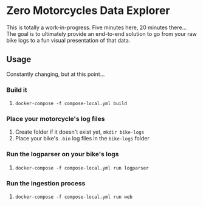 # Zero Motorcycles Data Explorer

This is totally a work-in-progress. Five minutes here, 20 minutes there... The goal
is to ultimately provide an end-to-end solution to go from your raw bike logs
to a fun visual presentation of that data.

## Usage

Constantly changing, but at this point...

### Build it
1. `docker-compose -f compose-local.yml build`

### Place your motorcycle's log files
1. Create folder if it doesn't exist yet, `mkdir bike-logs`
2. Place your bike's `.bin` log files in the `bike-logs` folder

### Run the logparser on your bike's logs
1. `docker-compose -f compose-local.yml run logparser`

### Run the ingestion process
1. `docker-compose -f compose-local.yml run web`
